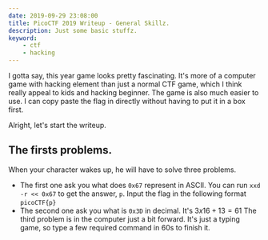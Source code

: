 ```yaml
---
date: 2019-09-29 23:08:00
title: PicoCTF 2019 Writeup - General Skillz.
description: Just some basic stuffz.
keyword:
    - ctf
    - hacking
---
```


I gotta say, this year game looks pretty fascinating. It's more of a computer game with hacking element than just a normal CTF game, which I think really appeal to kids and hacking beginner. The game is also much easier to use. I can copy paste the flag in directly without having to put it in a box first.

Alright, let's start the writeup.

## The firsts problems.
When your character wakes up, he will have to solve three problems. 
- The first one ask you what does `0x67` represent in ASCII. You can run `xxd -r << 0x67` to get the answer, `p`. Input the flag in the following format `picoCTF{p}`
- The second one ask you what is `0x3D` in decimal. It's $3 x 16 + 13 = 61$
The third problem is in the computer just a bit forward. It's just a typing game, so type a few required command in 60s to finish it.



